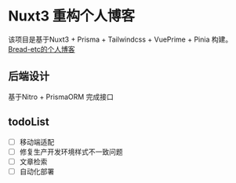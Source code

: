 # Nuxt3 重构个人博客

该项目是基于Nuxt3 + Prisma + Tailwindcss + VuePrime + Pinia 构建。
[Bread-etc的个人博客](https://hastur23.top)

## 后端设计
基于Nitro + PrismaORM 完成接口

## todoList
- [ ] 移动端适配
- [ ] 修复生产开发环境样式不一致问题
- [ ] 文章检索
- [ ] 自动化部署
